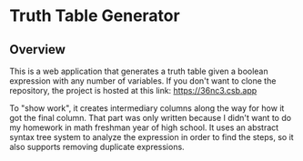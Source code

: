 # Truth Table Generator

## Overview
This is a web application that generates a truth table given a boolean expression with any number of variables.
If you don't want to clone the repository, the project is hosted at this link: https://36nc3.csb.app

To "show work", it creates intermediary columns along the way for how it got the final column. That part was only written because I didn't want to do my homework  in math freshman year of high school. It uses an abstract syntax tree system to analyze the expression in order to find the steps, so it also supports removing duplicate expressions.
